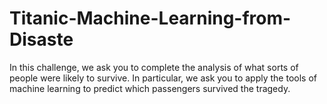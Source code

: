 # Titanic-Machine-Learning-from-Disaste
In this challenge, we ask you to complete the analysis of what sorts of people were likely to survive. In particular, we ask you to apply the tools of machine learning to predict which passengers survived the tragedy.
